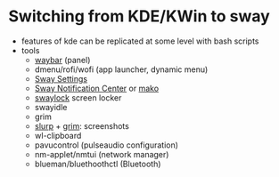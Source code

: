 # Switching from KDE/KWin to sway

* features of kde can be replicated at some level with bash scripts
* tools
  - [waybar](https://github.com/Alexays/Waybar) (panel)
  - dmenu/rofi/wofi (app launcher, dynamic menu)
  - [Sway Settings](https://github.com/ErikReider/SwaySettings)
  - [Sway Notification Center](https://github.com/ErikReider/SwayNotificationCenter) or [mako](https://github.com/emersion/mako)
  - [swaylock](https://github.com/swaywm/swaylock) screen locker
  - swayidle
  - grim
  - [slurp](https://github.com/emersion/slurp) + [grim](https://sr.ht/~emersion/grim/): screenshots
  - wl-clipboard
  - pavucontrol (pulseaudio configuration)
  - nm-applet/nmtui (network manager)
  - blueman/bluethoothctl (Bluetooth)

